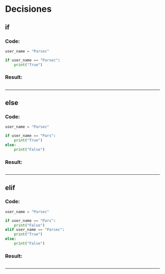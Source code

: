 # **Decisiones**

## **if**

### **Code:**
```py
user_name = "Parsec"

if user_name == "Parsec":
    print("True")
```
### **Result:**
```
```

---

## **else**

### **Code:**
```py
user_name = "Parsec"

if user_name == "Pars":
    print("True")
else:
    print("False")
```
### **Result:**
```
```

---

## **elif**

### **Code:**
```py
user_name = "Parsec"

if user_name == "Pars":
    print("False")
elif user_name == "Parsec":
    print("True")
else:
    print("False")
```
### **Result:**
```
```

---
